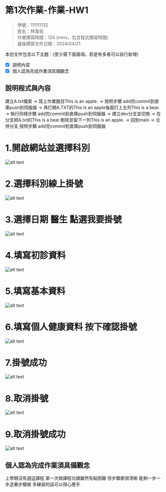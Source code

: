 # 第1次作業-作業-HW1
>
>學號：111111132
><br />
>姓名：林韋佑
><br />
>作業撰寫時間：124 (mins，包含程式撰寫時間)
><br />
>最後撰寫文件日期：2024/04/21
>

本份文件包含以下主題：(至少需下面兩項，若是有多者可以自行新增)
- [x] 說明內容
- [x] 個人認為完成作業須具備觀念

## 說明程式與內容
建立A.txt檔案 -> 寫上作業題目This is an apple. -> 按照步驟 add完commit到倉庫push到伺服器 -> 再打開A.TXT的This is an apple後面打上五列This is a bear. -> 執行同樣步驟 add完commit到倉庫push到伺服器 -> 建立dev分支並切換 -> 在分支把A.txt的This is a bear.刪除並留下一列This is an apple. -> 回到main -> 合併分支 按照步驟 add完commit到倉庫push到伺服器
# 1.開啟網站並選擇科別
 ![alt text](第一步.PNG)
# 2.選擇科別線上掛號
 ![alt text](第二步.PNG)
# 3.選擇日期 醫生 點選我要掛號
![alt text](第三步.PNG)
# 4.填寫初診資料
![alt text](第四步.PNG)
# 5.填寫基本資料
![alt text](第五步.PNG)
# 6.填寫個人健康資料 按下確認掛號
![alt text](第六步.PNG)
# 7.掛號成功
![alt text](第七步.PNG)
# 8.取消掛號
![alt text](第八步.PNG)
# 9.取消掛號成功
![alt text](第九步.PNG)

## 個人認為完成作業須具備觀念
上學期沒有選這課程 第一次做課程功課雖然有點困難 但步驟都很清晰 能夠一步一步造著步驟做 多練習的話可以得心應手
